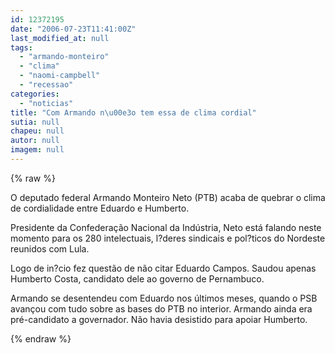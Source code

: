 ```yaml
---
id: 12372195
date: "2006-07-23T11:41:00Z"
last_modified_at: null
tags:
  - "armando-monteiro"
  - "clima"
  - "naomi-campbell"
  - "recessao"
categories:
  - "noticias"
title: "Com Armando n\u00e3o tem essa de clima cordial"
sutia: null
chapeu: null
autor: null
imagem: null
---
```

{% raw %}
<p><P>O deputado federal Armando Monteiro Neto (PTB) acaba de quebrar o clima de cordialidade entre Eduardo e Humberto.</P></p>
<p><P>Presidente da Confederação Nacional da Indústria,&nbsp;Neto está falando neste momento para os 280 intelectuais, l?deres sindicais e pol?ticos do Nordeste reunidos com Lula.</P></p>
<p><P>Logo de in?cio fez questão de não citar Eduardo Campos. Saudou apenas Humberto Costa, candidato dele ao governo de Pernambuco.</P></p>
<p><P>Armando se desentendeu com Eduardo nos últimos meses, quando o PSB avançou com tudo sobre as bases do PTB no interior. Armando ainda era pré-candidato a governador. Não havia desistido para apoiar Humberto.</P> </p>
{% endraw %}